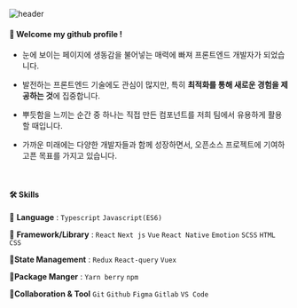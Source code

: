 ![header](https://capsule-render.vercel.app/api?type=cylinder&color=000000&height=120&section=header&text=yongseong2&fontColor=ffffff&fontSize=70&animation=fadeIn&fontAlignY=55&desc=%20&descAlignY=62&descAlign=62)
  
####  :wave: Welcome my github profile !
  
- 눈에 보이는 페이지에 생동감을 불어넣는 매력에 빠져 프론트엔드 개발자가 되었습니다.

- 발전하는 프론트엔드 기술에도 관심이 많지만, 특히 **최적화를 통해 새로운 경험을 제공하는 것**에 집중합니다.

- 뿌듯함을 느끼는 순간 중 하나는 직접 만든 컴포넌트를 저희 팀에서 유용하게 활용할 때입니다.

- 가까운 미래에는 다양한 개발자들과 함께 성장하면서, 오픈소스 프로젝트에 기여하고픈 목표를 가지고 있습니다.
  
<br/>
  
  ####  🛠  Skills

📕 **Language** : `Typescript` `Javascript(ES6)`

📗 **Framework/Library** : `React` `Next js` `Vue` `React Native` `Emotion` `SCSS` `HTML` `CSS`

📙**State Management** : `Redux` `React-query` `Vuex`

📘**Package Manger** : `Yarn berry` `npm`

📔**Collaboration  & Tool** `Git` `Github` `Figma` `Gitlab` `VS Code`

